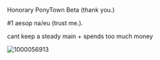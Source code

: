 Honorary PonyTown Beta (thank you.) 

#1 aesop na/eu (trust me.).

cant keep a steady main + spends too much money

![1000056913](https://github.com/aesopology/aesopology/assets/155784380/a2c27d0b-f400-4caa-aae6-b60d77f1e90d)
